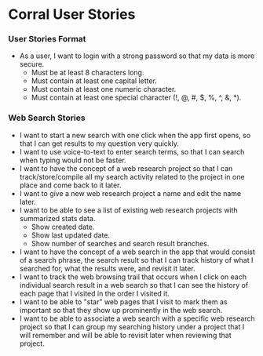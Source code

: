 # Corral User Stories

### User Stories Format
- As a user, I want to login with a strong password so that my data is more secure.
    - Must be at least 8 characters long.
    - Must contain at least one capital letter.
    - Must contain at least one numeric character.
    - Must contain at least one special character (!, @, #, $, %, ^, &, *).

### Web Search Stories
- I want to start a new search with one click when the app first opens, so that I can get results to my question very quickly.
- I want to use voice-to-text to enter search terms, so that I can search when typing would not be faster.
- I want to have the concept of a web research project so that I can track/store/compile all my search activity related to  the project in one place and come back to it later.
- I want to give a new web research project a name and edit the name later.
- I want to be able to see a list of existing web research projects with summarized stats data.
    - Show created date.
    - Show last updated date.
    - Show number of searches and search result branches.
- I want to have the concept of a web search in the app that would consist of a search phrase, the search result so that I can track history of what I searched for, what the results were, and revisit it later.
- I want to track the web browsing trail that occurs when I click on each individual search result in a web search so that I can see the history of each page that I visited in the order I visited it.
- I want to be able to "star" web pages that I visit to mark them as important so that they show up prominently in the web search.
- I want to be able to associate a web search with a specific web research project so that I can group my searching history under a project that I will remember and will be able to revisit later when reviewing that project.


